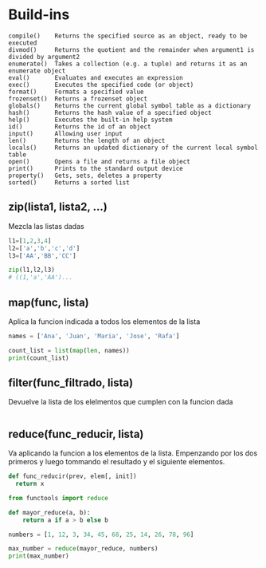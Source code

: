 # Build-ins
```
compile()    Returns the specified source as an object, ready to be executed
divmod()     Returns the quotient and the remainder when argument1 is divided by argument2
enumerate()  Takes a collection (e.g. a tuple) and returns it as an enumerate object
eval()       Evaluates and executes an expression
exec()       Executes the specified code (or object)
format()     Formats a specified value
frozenset()  Returns a frozenset object
globals()    Returns the current global symbol table as a dictionary
hash()       Returns the hash value of a specified object
help()       Executes the built-in help system
id()         Returns the id of an object
input()      Allowing user input
len()        Returns the length of an object
locals()     Returns an updated dictionary of the current local symbol table
open()       Opens a file and returns a file object
print()      Prints to the standard output device
property()   Gets, sets, deletes a property
sorted()     Returns a sorted list
```

## zip(lista1, lista2, ...)
Mezcla las listas dadas
```python
l1=[1,2,3,4]
l2=['a','b','c','d']
l3=['AA','BB','CC']

zip(l1,l2,l3)
# ((1,'a','AA')...
```

## map(func, lista)
Aplica la funcion indicada a todos los elementos de la lista
```python
names = ['Ana', 'Juan', 'Maria', 'Jose', 'Rafa']

count_list = list(map(len, names))
print(count_list)
```

## filter(func_filtrado, lista)
Devuelve la lista de los elelmentos que cumplen con la funcion dada
```python
```

## reduce(func_reducir, lista)
Va aplicando la funcion a los elementos de la lista. Empenzando por los dos primeros y luego tommando el resultado y el siguiente elementos.
```python
def func_reducir(prev, elem[, init])
  return x

from functools import reduce

def mayor_reduce(a, b):
    return a if a > b else b

numbers = [1, 12, 3, 34, 45, 68, 25, 14, 26, 78, 96]

max_number = reduce(mayor_reduce, numbers)
print(max_number)
```
